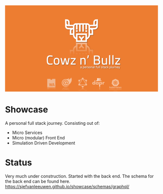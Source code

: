 ![banner](./docs/images/banner.svg)


# Showcase

A personal full stack journey. Consisting out of:

* Micro Services
* Micro (modular) Front End
* Simulation Driven Development

# Status

Very much under construction. Started with the back end. The schema for the back end can be found here.
https://sjefvanleeuwen.github.io/showcase/schemas/graphql/

